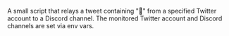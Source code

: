 A small script that relays a tweet containing "🦡" from a specified Twitter account to a Discord channel. The monitored Twitter account and Discord channels are set via env vars.
